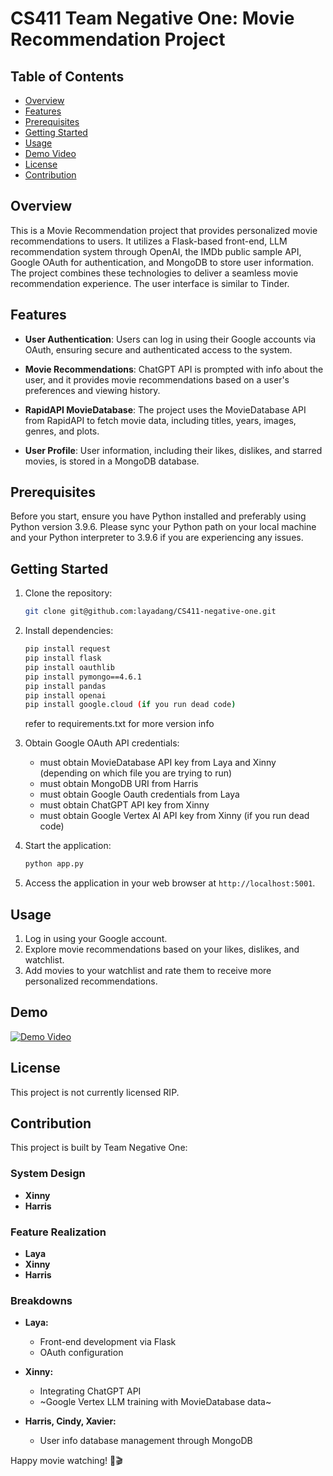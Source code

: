 # CS411 Team Negative One: Movie Recommendation Project

## Table of Contents

- [Overview](#overview)
- [Features](#features)
- [Prerequisites](#prerequisites)
- [Getting Started](#getting-started)
- [Usage](#usage)
- [Demo Video](#demo)
- [License](#license)
- [Contribution](#contribution)

## Overview

This is a Movie Recommendation project that provides personalized movie recommendations to users. It utilizes a Flask-based front-end, LLM recommendation system through OpenAI, the IMDb public sample API, Google OAuth for authentication, and MongoDB to store user information. The project combines these technologies to deliver a seamless movie recommendation experience. The user interface is similar to Tinder. 

## Features

- **User Authentication**: Users can log in using their Google accounts via OAuth, ensuring secure and authenticated access to the system.

- **Movie Recommendations**: ChatGPT API is prompted with info about the user, and it provides movie recommendations based on a user's preferences and viewing history.

- **RapidAPI MovieDatabase**: The project uses the MovieDatabase API from RapidAPI to fetch movie data, including titles, years, images, genres, and plots.

- **User Profile**: User information, including their likes, dislikes, and starred movies, is stored in a MongoDB database.

## Prerequisites

Before you start, ensure you have Python installed and preferably using Python version 3.9.6. Please sync your Python path on your local machine and your Python interpreter to 3.9.6 if you are experiencing any issues.

## Getting Started

1. Clone the repository:

   ```bash
   git clone git@github.com:layadang/CS411-negative-one.git
   ```

2. Install dependencies:

   ```bash
   pip install request
   pip install flask
   pip install oauthlib
   pip install pymongo==4.6.1
   pip install pandas
   pip install openai
   pip install google.cloud (if you run dead code)
   ```
   refer to requirements.txt for more version info

3. Obtain Google OAuth API credentials:

   - must obtain MovieDatabase API key from Laya and Xinny (depending on which file you are trying to run)
   - must obtain MongoDB URI from Harris
   - must obtain Google Oauth credentials from Laya
   - must obtain ChatGPT API key from Xinny
   - must obtain Google Vertex AI API key from Xinny (if you run dead code)

5. Start the application:

   ```bash
   python app.py
   ```

6. Access the application in your web browser at `http://localhost:5001`.

## Usage

1. Log in using your Google account.
2. Explore movie recommendations based on your likes, dislikes, and watchlist.
3. Add movies to your watchlist and rate them to receive more personalized recommendations.

## Demo
[![Demo Video](https://i1.ytimg.com/vi/UdMA99KVLvQ/sddefault.jpg)](https://www.youtube.com/watch?v=UdMA99KVLvQ)


## License

This project is not currently licensed RIP.

## Contribution

This project is built by Team Negative One:

### System Design
- **Xinny**
- **Harris**

### Feature Realization
- **Laya**
- **Xinny**
- **Harris**

### Breakdowns
- **Laya:**
  - Front-end development via Flask
  - OAuth configuration

- **Xinny:**
  - Integrating ChatGPT API
  - ~Google Vertex LLM training with MovieDatabase data~

- **Harris, Cindy, Xavier:**
  - User info database management through MongoDB

Happy movie watching! 🍿🎬

